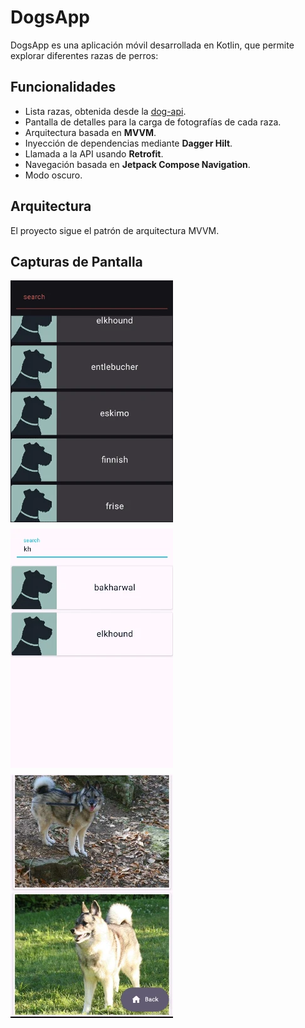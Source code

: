 # DogsApp

DogsApp es una aplicación móvil desarrollada en Kotlin, que permite explorar diferentes razas de perros:

## Funcionalidades
- Lista razas, obtenida desde la [dog-api](https://dog.ceo/dog-api/).
- Pantalla de detalles para la carga de fotografías de cada raza.
- Arquitectura basada en **MVVM**.
- Inyección de dependencias mediante **Dagger Hilt**.
- Llamada a la API usando **Retrofit**.
- Navegación basada en **Jetpack Compose Navigation**.
- Modo oscuro.

## Arquitectura
El proyecto sigue el patrón de arquitectura MVVM.

## Capturas de Pantalla
<div style="display: flex; flex-wrap: wrap; gap: 10px;">
    <img src="assets/dogappdark.webp" alt="search" width="260">
    <img src="assets/dogappsearch.webp" alt="info" width="260">
    <img src="assets/dogappdetail.webp" alt="details" width="260">
</div>
